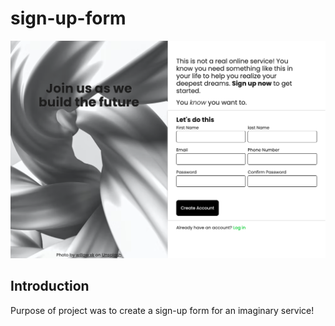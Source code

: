 # sign-up-form

![Form](images/form-screen-shot.png)

## Introduction
Purpose of project was to create a sign-up form for an imaginary service!
